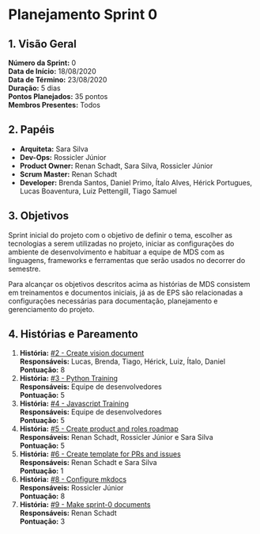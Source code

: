 # Planejamento Sprint 0

## 1. Visão Geral
**Número da Sprint:** 0  
**Data de Início:** 18/08/2020  
**Data de Término:** 23/08/2020  
**Duração:** 5 dias  
**Pontos Planejados:** 35 pontos  
**Membros Presentes:** Todos

## 2. Papéis
* **Arquiteta:** Sara Silva
* **Dev-Ops:** Rossicler Júnior 
* **Product Owner:** Renan Schadt, Sara Silva, Rossicler Júnior
* **Scrum Master:** Renan Schadt
* **Developer:** Brenda Santos, Daniel Primo, Ítalo Alves, Hérick Portugues, Lucas Boaventura, Luiz Pettengill, Tiago Samuel

## 3. Objetivos
Sprint inicial do projeto com o objetivo de definir o tema, escolher as tecnologias a serem utilizadas no projeto, iniciar as configurações do ambiente de desenvolvimento e habituar a equipe de MDS com as linguagens, frameworks e ferramentas que serão usados no decorrer do semestre.

Para alcançar os objetivos descritos acima as histórias de MDS consistem em treinamentos e documentos iniciais, já as de EPS são relacionadas a configurações necessárias para documentação, planejamento e gerenciamento do projeto.

## 4. Histórias e Pareamento

1. **História:** [#2 - Create vision document](https://github.com/fga-eps-mds/2020.1-stay-safe-docs/issues/2)  
**Responsáveis:** Lucas, Brenda, Tiago, Hérick, Luiz, Ítalo, Daniel  
**Pontuação:** 8
2. **História:** [#3 - Python Training](https://github.com/fga-eps-mds/2020.1-stay-safe-docs/issues/3)  
**Responsáveis:** Equipe de desenvolvedores  
**Pontuação:** 5 
3. **História:** [#4 - Javascript Training](https://github.com/fga-eps-mds/2020.1-stay-safe-docs/issues/4)  
**Responsáveis:** Equipe de desenvolvedores  
**Pontuação:** 5 
4. **História:** [#5 - Create product and roles roadmap](https://github.com/fga-eps-mds/2020.1-stay-safe-docs/issues/5)  
**Responsáveis:** Renan Schadt, Rossicler Júnior e Sara Silva  
**Pontuação:** 5     
5. **História:** [#6 - Create template for PRs and issues](https://github.com/fga-eps-mds/2020.1-stay-safe-docs/issues/6)  
**Responsáveis:** Renan Schadt e Sara Silva  
**Pontuação:** 1   
6. **História:** [#8 - Configure mkdocs](https://github.com/fga-eps-mds/2020.1-stay-safe-docs/issues/8)  
**Responsáveis:** Rossicler Júnior   
**Pontuação:** 8   
7. **História:** [#9 - Make sprint-0 documents](https://github.com/fga-eps-mds/2020.1-stay-safe-docs/issues/9)  
**Responsáveis:** Renan Schadt  
**Pontuação:** 3   